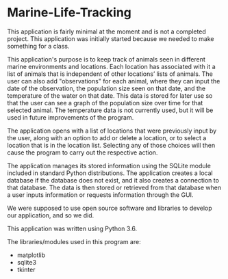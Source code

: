 # Marine-Life-Tracking

This application is fairly minimal at the moment and is not a completed project. This application was initially started because we needed to make something for a class.

This application's purpose is to keep track of animals seen in different marine environments and locations. Each location has associated with it a list of animals that is independent of other locations’ lists of animals. The user can also add "observations" for each animal, where they can input the date of the observation, the population size seen on that date, and the temperature of the water on that date. This data is stored for later use so that the user can see a graph of the population size over time for that selected animal. The temperature data is not currently used, but it will be used in future improvements of the program.

The application opens with a list of locations that were previously input by the user, along with an option to add or delete a location, or to select a location that is in the location list. Selecting any of those choices will then cause the program to carry out the respective action.

The application manages its stored information using the SQLite module included in standard Python distributions. The application creates a local database if the database does not exist, and it also creates a connection to that database. The data is then stored or retrieved from that database when a user inputs information or requests information through the GUI.


We were supposed to use open source software and libraries to develop our application, and so we did.

This application was written using Python 3.6.

The libraries/modules used in this program are:
- matplotlib
- sqlite3
- tkinter
